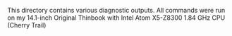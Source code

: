 This directory contains various diagnostic outputs. 
All commands were run on my 14.1-inch Original Thinbook with Intel Atom X5-Z8300 
1.84 GHz CPU (Cherry Trail)
